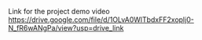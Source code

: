 Link for the project demo video https://drive.google.com/file/d/1OLvA0WlTbdxFF2xoplj0-N_fR6wANgPa/view?usp=drive_link
